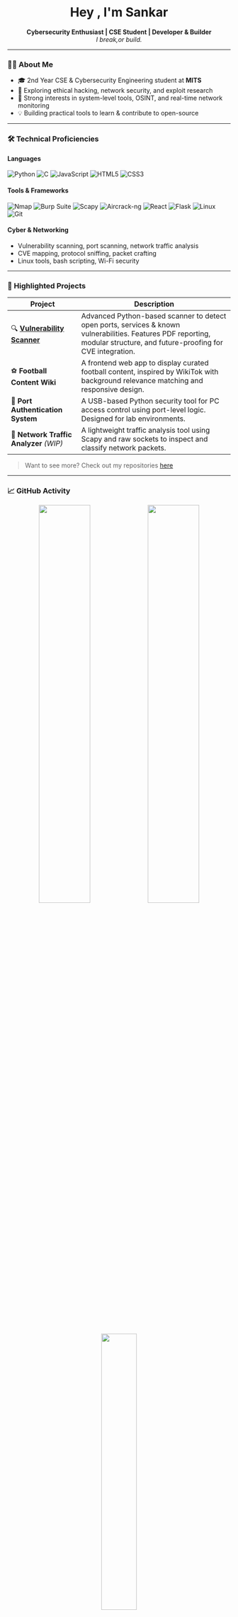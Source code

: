  <h1 align="center">Hey , I'm Sankar </h1>
<p align="center">
  <b>Cybersecurity Enthusiast | CSE Student | Developer & Builder</b><br>
  <i>I break,or build.</i>
</p>

---

### 🧑‍💻 About Me

- 🎓 2nd Year CSE & Cybersecurity Engineering student at **MITS**
- 🔐 Exploring ethical hacking, network security, and exploit research
- 🧠 Strong interests in system-level tools, OSINT, and real-time network monitoring
- 💡 Building practical tools to learn & contribute to open-source

---

### 🛠️ Technical Proficiencies

#### Languages
![Python](https://img.shields.io/badge/-Python-3776AB?logo=python&logoColor=white)
![C](https://img.shields.io/badge/-C-00599C?logo=c&logoColor=white)
![JavaScript](https://img.shields.io/badge/-JavaScript-F7DF1E?logo=javascript&logoColor=black)
![HTML5](https://img.shields.io/badge/-HTML5-E34F26?logo=html5&logoColor=white)
![CSS3](https://img.shields.io/badge/-CSS3-1572B6?logo=css3&logoColor=white)

#### Tools & Frameworks
![Nmap](https://img.shields.io/badge/-Nmap-1F1F1F?logo=nmap&logoColor=white)
![Burp Suite](https://img.shields.io/badge/-Burp_Suite-F06B42?logoColor=white)
![Scapy](https://img.shields.io/badge/-Scapy-yellow?style=flat)
![Aircrack-ng](https://img.shields.io/badge/-Aircrack--ng-black)
![React](https://img.shields.io/badge/-React-20232A?logo=react&logoColor=61DAFB)
![Flask](https://img.shields.io/badge/-Flask-000000?logo=flask&logoColor=white)
![Linux](https://img.shields.io/badge/-Linux-FCC624?logo=linux&logoColor=black)
![Git](https://img.shields.io/badge/-Git-F05032?logo=git&logoColor=white)

#### Cyber & Networking
- Vulnerability scanning, port scanning, network traffic analysis
- CVE mapping, protocol sniffing, packet crafting
- Linux tools, bash scripting, Wi-Fi security

---

### 📌 Highlighted Projects

| Project | Description |
|--------|-------------|
| 🔍 [**Vulnerability Scanner**](https://github.com/sankarlmao/vulnerability-scanner) | Advanced Python-based scanner to detect open ports, services & known vulnerabilities. Features PDF reporting, modular structure, and future-proofing for CVE integration. |
| ⚽ **Football Content Wiki** | A frontend web app to display curated football content, inspired by WikiTok with background relevance matching and responsive design. |
| 🔁 **Port Authentication System** | A USB-based Python security tool for PC access control using port-level logic. Designed for lab environments. |
| 📡 **Network Traffic Analyzer** *(WIP)* | A lightweight traffic analysis tool using Scapy and raw sockets to inspect and classify network packets. |

> Want to see more? Check out my repositories [here](https://github.com/sankarlmao?tab=repositories)

---

### 📈 GitHub Activity

<p align="center">
  <img src="https://github-readme-stats.vercel.app/api?username=sankarlmao&show_icons=true&theme=gruvbox&hide_border=true" width="48%"/>
  <img src="https://github-readme-streak-stats.herokuapp.com?user=sankarlmao&theme=gruvbox&hide_border=true" width="48%"/>
  <br/>
  <img src="https://github-readme-stats.vercel.app/api/top-langs/?username=sankarlmao&layout=compact&theme=gruvbox&hide_border=true" width="40%" />
</p>

---

### 🌱 Currently Learning

- 🔍 Exploit Development & Buffer Overflows
- ☁️ Cloud Security & Azure Fundamentals
- 🛠️ Advanced Nmap Scripting Engine (NSE)
- 📊 React + Tailwind CSS UI integration

---

### 🌐 Connect With Me

[![Portfolio](https://img.shields.io/badge/My_Portfolio-Visit-0A66C2?style=for-the-badge&logo=firefox)](https://sankarlmao.github.io)
[![LinkedIn](https://img.shields.io/badge/LinkedIn-Connect-0A66C2?style=for-the-badge&logo=linkedin)](https://www.linkedin.com/in/sankarcy)
[![GitHub](https://img.shields.io/badge/GitHub-Follow-181717?style=for-the-badge&logo=github)](https://github.com/sankarlmao)

---

> *“Security isn’t a product, it’s a process.” — Bruce Schneier*

